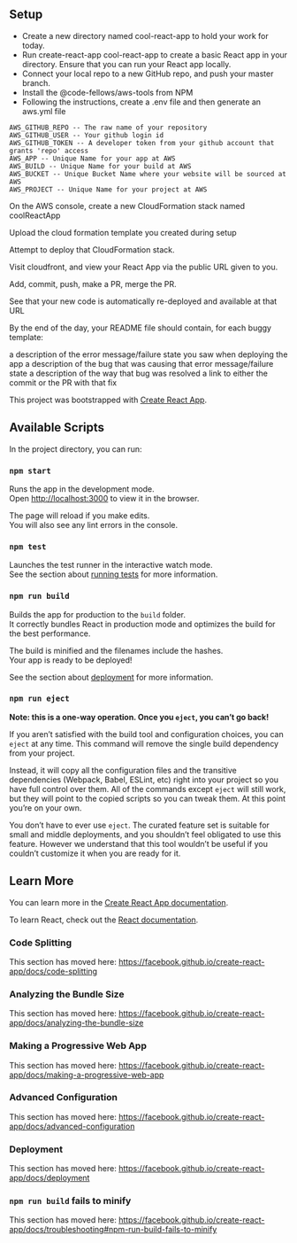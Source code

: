 ## Setup
- Create a new directory named cool-react-app to hold your work for today.
- Run create-react-app cool-react-app to create a basic React app in your directory.
Ensure that you can run your React app locally.
- Connect your local repo to a new GitHub repo, and push your master branch.
- Install the @code-fellows/aws-tools from NPM
- Following the instructions, create a .env file and then generate an aws.yml file

```AWS_GITHUB_URL -- The URL to the repository at github containing your application
AWS_GITHUB_REPO -- The raw name of your repository
AWS_GITHUB_USER -- Your github login id
AWS_GITHUB_TOKEN -- A developer token from your github account that grants 'repo' access
AWS_APP -- Unique Name for your app at AWS
AWS_BUILD -- Unique Name for your build at AWS
AWS_BUCKET -- Unique Bucket Name where your website will be sourced at AWS
AWS_PROJECT -- Unique Name for your project at AWS
```

On the AWS console, create a new CloudFormation stack named coolReactApp

Upload the cloud formation template you created during setup

Attempt to deploy that CloudFormation stack.

Visit cloudfront, and view your React App via the public URL given to you.

Add, commit, push, make a PR, merge the PR.

See that your new code is automatically re-deployed and available at that URL












By the end of the day, your README file should contain, for each buggy template:

a description of the error message/failure state you saw when deploying the app
a description of the bug that was causing that error message/failure state
a description of the way that bug was resolved
a link to either the commit or the PR with that fix




























This project was bootstrapped with [Create React App](https://github.com/facebook/create-react-app).

## Available Scripts

In the project directory, you can run:

### `npm start`

Runs the app in the development mode.<br />
Open [http://localhost:3000](http://localhost:3000) to view it in the browser.

The page will reload if you make edits.<br />
You will also see any lint errors in the console.

### `npm test`

Launches the test runner in the interactive watch mode.<br />
See the section about [running tests](https://facebook.github.io/create-react-app/docs/running-tests) for more information.

### `npm run build`

Builds the app for production to the `build` folder.<br />
It correctly bundles React in production mode and optimizes the build for the best performance.

The build is minified and the filenames include the hashes.<br />
Your app is ready to be deployed!

See the section about [deployment](https://facebook.github.io/create-react-app/docs/deployment) for more information.

### `npm run eject`

**Note: this is a one-way operation. Once you `eject`, you can’t go back!**

If you aren’t satisfied with the build tool and configuration choices, you can `eject` at any time. This command will remove the single build dependency from your project.

Instead, it will copy all the configuration files and the transitive dependencies (Webpack, Babel, ESLint, etc) right into your project so you have full control over them. All of the commands except `eject` will still work, but they will point to the copied scripts so you can tweak them. At this point you’re on your own.

You don’t have to ever use `eject`. The curated feature set is suitable for small and middle deployments, and you shouldn’t feel obligated to use this feature. However we understand that this tool wouldn’t be useful if you couldn’t customize it when you are ready for it.

## Learn More

You can learn more in the [Create React App documentation](https://facebook.github.io/create-react-app/docs/getting-started).

To learn React, check out the [React documentation](https://reactjs.org/).

### Code Splitting

This section has moved here: https://facebook.github.io/create-react-app/docs/code-splitting

### Analyzing the Bundle Size

This section has moved here: https://facebook.github.io/create-react-app/docs/analyzing-the-bundle-size

### Making a Progressive Web App

This section has moved here: https://facebook.github.io/create-react-app/docs/making-a-progressive-web-app

### Advanced Configuration

This section has moved here: https://facebook.github.io/create-react-app/docs/advanced-configuration

### Deployment

This section has moved here: https://facebook.github.io/create-react-app/docs/deployment

### `npm run build` fails to minify

This section has moved here: https://facebook.github.io/create-react-app/docs/troubleshooting#npm-run-build-fails-to-minify
